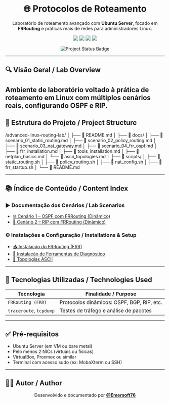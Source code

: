 <h1 align="center">🌐 Protocolos de Roteamento</h1>
<p align="center">
  Laboratório de roteamento avançado com <strong>Ubuntu Server</strong>, focado em <strong>FRRouting</strong> e práticas reais de redes para administradores Linux.
</p>

<p align="center">
  <a href="https://ubuntu.com/server"><img src="https://img.shields.io/badge/Linux-Ubuntu--Server-2c3e50?style=for-the-badge&logo=ubuntu&logoColor=white"/></a>
  <a href="https://netfilter.org/"><img src="https://img.shields.io/badge/iptables-NAT%20%26%20Firewall-red?style=for-the-badge"/></a>
  <a href="https://www.frrouting.org/"><img src="https://img.shields.io/badge/FRRouting-OSPF%2FBGP-green?style=for-the-badge"/></a>
  <a href="https://www.virtualbox.org/"><img src="https://img.shields.io/badge/VirtualBox-Network%20Emulator-orange?style=for-the-badge"/></a>
</p>
<p align="center">
  <img src="https://img.shields.io/badge/Status-100%25%20Completed-brightgreen?style=for-the-badge&logo=github" alt="Project Status Badge"/>
</p>

---

## 🔍 Visão Geral / Lab Overview

Ambiente de laboratório voltado à prática de roteamento em Linux com múltiplos cenários reais, configurando OSPF e RIP.
---

## 📁 Estrutura do Projeto / Project Structure

/advanced-linux-routing-lab/ │ ├── 📄 README.md │ ├── 📁 docs/ │ ├── 📄 scenario_01_static_routing.md │ ├── 📄 scenario_02_policy_routing.md │ ├── 📄 scenario_03_nat_gateway.md │ ├── 📄 scenario_04_frr_ospf.md │ ├── 📄 frr_installation.md │ ├── 📄 tools_installation.md │ ├── 📄 netplan_basics.md │ └── 📄 ascii_topologies.md │ ├── 📁 scripts/ │ ├── 📄 static_routing.sh │ ├── 📄 policy_routing.sh │ ├── 📄 nat_config.sh │ ├── 📄 frr_startup.sh │ └── 📄 README.md

---

## 📚 Índice de Conteúdo / Content Index

### ▶️ Documentação dos Cenários / Lab Scenarios

- [🌐 Cenário 1 – OSPF com FRRouting (Dinâmico)](./cenario1_ospf.md)
- [📡 Cenário 2 – RIP com FRRouting (Dinâmico)](./docs/scenario_04_frr_ospf.md)

### ⚙️ Instalações e Configuração / Installations & Setup

- [📥 Instalação do FRRouting (FRR)](./frr-instalation.md)
- [🔧 Instalação de Ferramentas de Diagnóstico](./docs/tools_installation.md)
- [🧱 Topologias ASCII](./docs/ascii_topologies.md)
---

## 🧠 Tecnologias Utilizadas / Technologies Used

| Tecnologia         | Finalidade / Purpose                           |
|--------------------|--------------------------------------------------|
| `FRRouting (FRR)`   | Protocolos dinâmicos: OSPF, BGP, RIP, etc.       |
| `traceroute`, `tcpdump` | Testes de tráfego e análise de pacotes           |

---

## ✅ Pré-requisitos

- Ubuntu Server (em VM ou bare metal)
- Pelo menos 2 NICs (virtuais ou físicas)
- VirtualBox, Proxmox ou similar
- Terminal com acesso sudo (ex: MobaXterm ou SSH)

---

## 🧑‍💻 Autor / Author

<p align="center">
Desenvolvido e documentado por <a href="https://github.com/Emersoft76"><strong>@Emersoft76</strong></a><br/>
</p>
